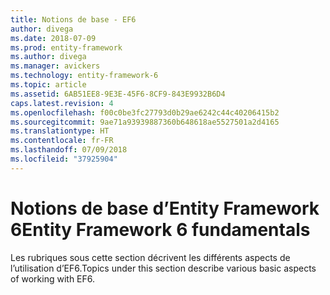 ```yaml
---
title: Notions de base - EF6
author: divega
ms.date: 2018-07-09
ms.prod: entity-framework
ms.author: divega
ms.manager: avickers
ms.technology: entity-framework-6
ms.topic: article
ms.assetid: 6AB51EE8-9E3E-45F6-8CF9-843E9932B6D4
caps.latest.revision: 4
ms.openlocfilehash: f00c0be3fc27793d0b29ae6242c44c40206415b2
ms.sourcegitcommit: 9ae71a93939887360b648618ae5527501a2d4165
ms.translationtype: HT
ms.contentlocale: fr-FR
ms.lasthandoff: 07/09/2018
ms.locfileid: "37925904"
---
```

# <a name="entity-framework-6-fundamentals"></a><span data-ttu-id="67518-102">Notions de base d’Entity Framework 6</span><span class="sxs-lookup"><span data-stu-id="67518-102">Entity Framework 6 fundamentals</span></span>
<span data-ttu-id="67518-103">Les rubriques sous cette section décrivent les différents aspects de l’utilisation d’EF6.</span><span class="sxs-lookup"><span data-stu-id="67518-103">Topics under this section describe various basic aspects of working with EF6.</span></span>
